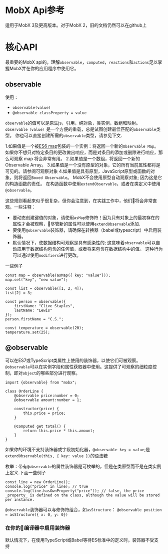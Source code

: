# MobX Api参考

适用于MobX 3及更高版本。对于MobX 2，旧的文档仍然可以在github上

# 核心API

最重要的MobX api的。理解`observable`，`computed`，`reactions`和`actions`足以掌握MobX并在你的应用程序中使用它。

## observable

使用：
* `observable(value)`
* `@observable classProperty = value`

`observable`的值可以是原生js，引用，纯对象，类实例，数组和映射。 `observable（value）`是一个方便的重载，总是试图创建最佳匹配的`observable`类型。 你也可以直接创建所需的`observable`类型，请参见下文.

1.如果值是一个被[ES6 map](https://developer.mozilla.org/zh-CN/docs/Web/JavaScript/Reference/Global_Objects/Map)包装的一个实例：将返回一个新的`Observable Map`。如果你不想只对特定条目的更改做出响应，而是对条目的添加或删除进行响应，那么可观察 map 将会非常有用。
2.如果值是一个数组，将返回一个新的Observable Array。
3.如果值是一个没有原型的对象，它的所有当前属性都将是可见的。请参阅可观察对象
4.如果值是具有原型，JavaScript原型或函数的对象，则将返回`Boxed Observable`。 MobX不会使用原型自动观察对象; 因为这是它的构造函数的责任。 在构造函数中使用`extendObservable`，或者在类定义中使用`@observable`。

这些规则看起来似乎很复杂，但你会注意到，在实践工作中，他们将会非常直观。一些注释：
* 要动态创建键值的对象，请使用`asMap`修饰符！因为只有对象上的最初存在的属性才会被观察，尽管新的属性可以使用`extendObservable`添加.
* 要使用`@observable`装饰器，请确保在转换器（babel或typescript）中启用装饰器。
* 默认情况下，使数据结构可观察是具有感染性的; 这意味着`observable`可以自动应用于数据结构包含的任何值，或者将来包含在数据结构中的值。 这种行为可以通过使用`modifiers`进行更改。

一些例子
```
const map = observable(asMap({ key: "value"}));
map.set("key", "new value");

const list = observable([1, 2, 4]);
list[2] = 3;

const person = observable({
    firstName: "Clive Staples",
    lastName: "Lewis"
});
person.firstName = "C.S.";

const temperature = observable(20);
temperature.set(25);
```

## @observable
可以在ES7或TypeScript类属性上使用的装饰器，以使它们可被观察。 `@observable`可以在实例字段和属性获取器中使用。这提供了可观察的细粒度控制，即对`object`的哪些部分进行观察。
```
import {observable} from "mobx";

class OrderLine {
    @observable price:number = 0;
    @observable amount:number = 1;

    constructor(price) {
        this.price = price;
    }

    @computed get total() {
        return this.price * this.amount;
    }
}
```

如果你的环境不支持装饰器或字段初始化器，`@observable key = value`;是`extendObservable(this, { key: value })`的语法糖

枚举：带有`@observable`的属性装饰器是可枚举的，但是在类原型而不是在类实例上定义.下面一些例子
```
const line = new OrderLine();
console.log("price" in line); // true
console.log(line.hasOwnProperty("price")); // false, the price _property_ is defined on the class, although the value will be stored per instance.
```

`@observable`装饰器可以与修饰符组合，如`asStructure`：
`@observable position = asStructure({ x: 0, y: 0})`

### 在你的编译器中启用装饰器
默认情况下，在使用TypeScript或Babel等待ES标准中的定义时，装饰器不受支持
